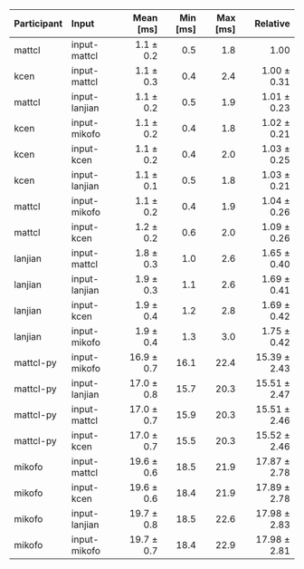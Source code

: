 | Participant | Input | Mean [ms] | Min [ms] | Max [ms] | Relative |
|:---|:---|---:|---:|---:|---:|
| mattcl | input-mattcl | 1.1 ± 0.2 | 0.5 | 1.8 | 1.00 |
| kcen | input-mattcl | 1.1 ± 0.3 | 0.4 | 2.4 | 1.00 ± 0.31 |
| mattcl | input-lanjian | 1.1 ± 0.2 | 0.5 | 1.9 | 1.01 ± 0.23 |
| kcen | input-mikofo | 1.1 ± 0.2 | 0.4 | 1.8 | 1.02 ± 0.21 |
| kcen | input-kcen | 1.1 ± 0.2 | 0.4 | 2.0 | 1.03 ± 0.25 |
| kcen | input-lanjian | 1.1 ± 0.1 | 0.5 | 1.8 | 1.03 ± 0.21 |
| mattcl | input-mikofo | 1.1 ± 0.2 | 0.4 | 1.9 | 1.04 ± 0.26 |
| mattcl | input-kcen | 1.2 ± 0.2 | 0.6 | 2.0 | 1.09 ± 0.26 |
| lanjian | input-mattcl | 1.8 ± 0.3 | 1.0 | 2.6 | 1.65 ± 0.40 |
| lanjian | input-lanjian | 1.9 ± 0.3 | 1.1 | 2.6 | 1.69 ± 0.41 |
| lanjian | input-kcen | 1.9 ± 0.4 | 1.2 | 2.8 | 1.69 ± 0.42 |
| lanjian | input-mikofo | 1.9 ± 0.4 | 1.3 | 3.0 | 1.75 ± 0.42 |
| mattcl-py | input-mikofo | 16.9 ± 0.7 | 16.1 | 22.4 | 15.39 ± 2.43 |
| mattcl-py | input-lanjian | 17.0 ± 0.8 | 15.7 | 20.3 | 15.51 ± 2.47 |
| mattcl-py | input-mattcl | 17.0 ± 0.7 | 15.9 | 20.3 | 15.51 ± 2.46 |
| mattcl-py | input-kcen | 17.0 ± 0.7 | 15.5 | 20.3 | 15.52 ± 2.46 |
| mikofo | input-mattcl | 19.6 ± 0.6 | 18.5 | 21.9 | 17.87 ± 2.78 |
| mikofo | input-kcen | 19.6 ± 0.6 | 18.4 | 21.9 | 17.89 ± 2.78 |
| mikofo | input-lanjian | 19.7 ± 0.8 | 18.5 | 22.6 | 17.98 ± 2.83 |
| mikofo | input-mikofo | 19.7 ± 0.7 | 18.4 | 22.9 | 17.98 ± 2.81 |
